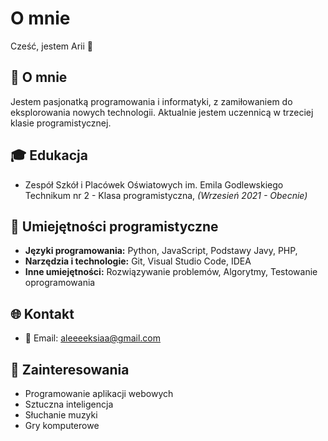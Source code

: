 # O mnie

Cześć, jestem Arii 👋

## 🚀 O mnie

Jestem pasjonatką programowania i informatyki, z zamiłowaniem do eksplorowania nowych technologii. Aktualnie jestem uczennicą w trzeciej klasie programistycznej.

## 🎓 Edukacja

- Zespół Szkół i Placówek Oświatowych im. Emila Godlewskiego Technikum nr 2  - Klasa programistyczna, *(Wrzesień 2021 - Obecnie)*

## 🚀 Umiejętności programistyczne

- **Języki programowania:** Python, JavaScript, Podstawy Javy, PHP, 
- **Narzędzia i technologie:** Git, Visual Studio Code, IDEA
- **Inne umiejętności:** Rozwiązywanie problemów, Algorytmy, Testowanie oprogramowania

## 🌐 Kontakt

- 📧 Email: aleeeeksiaa@gmail.com

## 🌱 Zainteresowania

- Programowanie aplikacji webowych
- Sztuczna inteligencja
- Słuchanie muzyki 
- Gry komputerowe
